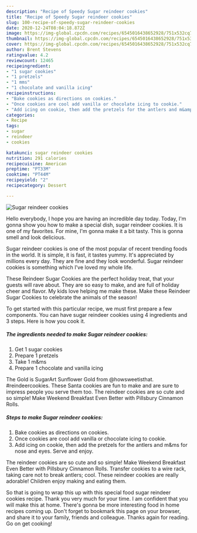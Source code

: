 ```yaml
---
description: "Recipe of Speedy Sugar reindeer cookies"
title: "Recipe of Speedy Sugar reindeer cookies"
slug: 100-recipe-of-speedy-sugar-reindeer-cookies
date: 2020-12-24T08:04:18.872Z
image: https://img-global.cpcdn.com/recipes/6545016438652928/751x532cq70/sugar-reindeer-cookies-recipe-main-photo.jpg
thumbnail: https://img-global.cpcdn.com/recipes/6545016438652928/751x532cq70/sugar-reindeer-cookies-recipe-main-photo.jpg
cover: https://img-global.cpcdn.com/recipes/6545016438652928/751x532cq70/sugar-reindeer-cookies-recipe-main-photo.jpg
author: Brent Stevens
ratingvalue: 4.2
reviewcount: 12465
recipeingredient:
- "1 sugar cookies"
- "1 pretzels"
- "1 mms"
- "1 chocolate and vanilla icing"
recipeinstructions:
- "Bake cookies as directions on cookies."
- "Once cookies are cool add vanilla or chocolate icing to cookie."
- "Add icing on cookie, then add the pretzels for the antlers and m&amp;ms for nose and eyes. Serve and enjoy."
categories:
- Recipe
tags:
- sugar
- reindeer
- cookies

katakunci: sugar reindeer cookies 
nutrition: 291 calories
recipecuisine: American
preptime: "PT33M"
cooktime: "PT44M"
recipeyield: "2"
recipecategory: Dessert

---
```



![Sugar reindeer cookies](https://img-global.cpcdn.com/recipes/6545016438652928/751x532cq70/sugar-reindeer-cookies-recipe-main-photo.jpg)

Hello everybody, I hope you are having an incredible day today. Today, I'm gonna show you how to make a special dish, sugar reindeer cookies. It is one of my favorites. For mine, I'm gonna make it a bit tasty. This is gonna smell and look delicious.

Sugar reindeer cookies is one of the most popular of recent trending foods in the world. It is simple, it is fast, it tastes yummy. It's appreciated by millions every day. They are fine and they look wonderful. Sugar reindeer cookies is something which I've loved my whole life.

These Reindeer Sugar Cookies are the perfect holiday treat, that your guests will rave about. They are so easy to make, and are full of holiday cheer and flavor. My kids love helping me make these. Make these Reindeer Sugar Cookies to celebrate the animals of the season!


To get started with this particular recipe, we must first prepare a few components. You can have sugar reindeer cookies using 4 ingredients and 3 steps. Here is how you cook it.

<!--inarticleads1-->

##### The ingredients needed to make Sugar reindeer cookies:

1. Get 1 sugar cookies
1. Prepare 1 pretzels
1. Take 1 m&amp;ms
1. Prepare 1 chocolate and vanilla icing


The Gold is SugarArt Sunflower Gold from @howsweetisthat. #reindeercookies. These Santa cookies are fun to make and are sure to impress people you serve them too. The reindeer cookies are so cute and so simple! Make Weekend Breakfast Even Better with Pillsbury Cinnamon Rolls. 

<!--inarticleads2-->

##### Steps to make Sugar reindeer cookies:

1. Bake cookies as directions on cookies.
1. Once cookies are cool add vanilla or chocolate icing to cookie.
1. Add icing on cookie, then add the pretzels for the antlers and m&amp;ms for nose and eyes. Serve and enjoy.


The reindeer cookies are so cute and so simple! Make Weekend Breakfast Even Better with Pillsbury Cinnamon Rolls. Transfer cookies to a wire rack, taking care not to break antlers; cool. These reindeer cookies are really adorable! Children enjoy making and eating them. 

So that is going to wrap this up with this special food sugar reindeer cookies recipe. Thank you very much for your time. I am confident that you will make this at home. There's gonna be more interesting food in home recipes coming up. Don't forget to bookmark this page on your browser, and share it to your family, friends and colleague. Thanks again for reading. Go on get cooking!

